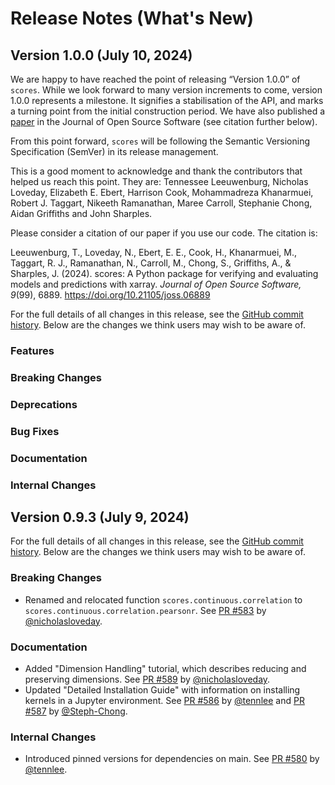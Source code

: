 # Release Notes (What's New)

## Version 1.0.0 (July 10, 2024)

We are happy to have reached the point of releasing “Version 1.0.0” of `scores`. While we look forward to many version increments to come, version 1.0.0 represents a milestone. It signifies a stabilisation of the API, and marks a turning point from the initial construction period. We have also published a [paper](https://doi.org/10.21105/joss.06889) in the Journal of Open Source Software (see citation further below).

From this point forward, `scores` will be following the Semantic Versioning Specification (SemVer) in its release management. 

This is a good moment to acknowledge and thank the contributors that helped us reach this point. They are: Tennessee Leeuwenburg, Nicholas Loveday, Elizabeth E. Ebert, Harrison Cook, Mohammadreza Khanarmuei, Robert J. Taggart, Nikeeth Ramanathan, Maree Carroll, Stephanie Chong, Aidan Griffiths and John Sharples.

Please consider a citation of our paper if you use our code. The citation is:

Leeuwenburg, T., Loveday, N., Ebert, E. E., Cook, H., Khanarmuei, M., Taggart, R. J., Ramanathan, N., Carroll, M., Chong, S., Griffiths, A., & Sharples, J. (2024). scores: A Python package for verifying and evaluating models and predictions with xarray. *Journal of Open Source Software, 9*(99), 6889. https://doi.org/10.21105/joss.06889

For the full details of all changes in this release, see the [GitHub commit history](https://github.com/nci/scores/compare/0.9.3...1.0.0). Below are the changes we think users may wish to be aware of.

### Features
### Breaking Changes
### Deprecations
### Bug Fixes
### Documentation
### Internal Changes

## Version 0.9.3 (July 9, 2024)

For the full details of all changes in this release, see the [GitHub commit history](https://github.com/nci/scores/compare/0.9.2...0.9.3). Below are the changes we think users may wish to be aware of.

### Breaking Changes

- Renamed and relocated function `scores.continuous.correlation` to `scores.continuous.correlation.pearsonr`. See [PR #583](https://github.com/nci/scores/pull/583) by [@nicholasloveday](https://github.com/nicholasloveday). 

### Documentation

- Added "Dimension Handling" tutorial, which describes reducing and preserving dimensions. See [PR #589](https://github.com/nci/scores/pull/589) by [@nicholasloveday](https://github.com/nicholasloveday).
- Updated "Detailed Installation Guide" with information on installing kernels in a Jupyter environment. See [PR #586](https://github.com/nci/scores/pull/586) by [@tennlee](https://github.com/tennlee) and [PR #587](https://github.com/nci/scores/pull/587) by [@Steph-Chong](https://github.com/Steph-Chong).

### Internal Changes

- Introduced pinned versions for dependencies on main. See [PR #580](https://github.com/nci/scores/pull/580)  by [@tennlee](https://github.com/tennlee).

